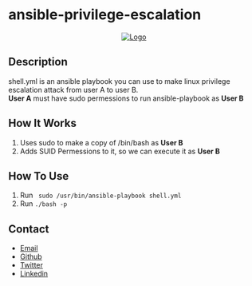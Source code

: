 # ansible-privilege-escalation

<p align="center">
  <a href="https://iamnasef.com/projects/ansible-privilege-escalation/">
    <img src="https://pbs.twimg.com/media/E6LHMUfXEAIyAoT?format=png&name=small" alt="Logo" >
  </a>

## Description

shell.yml is an ansible playbook you can use to make linux privilege escalation attack from user A to user B.\
**User A** must have sudo permessions to run ansible-playbook as **User B**

## How It Works 

1. Uses sudo to make a copy of /bin/bash as **User B**
2. Adds SUID Permessions to it, so we can execute it as **User B**

## How To Use

1. Run ``` sudo /usr/bin/ansible-playbook shell.yml```
2. Run ```./bash -p```


## Contact

- [Email](mailto:hello@iamnasef.com)
- [Github](https://github.com/iamnasef)
- [Twitter](https://twitter.com/iamnasef)
- [Linkedin](https://www.linkedin.com/in/iamnasef/)
